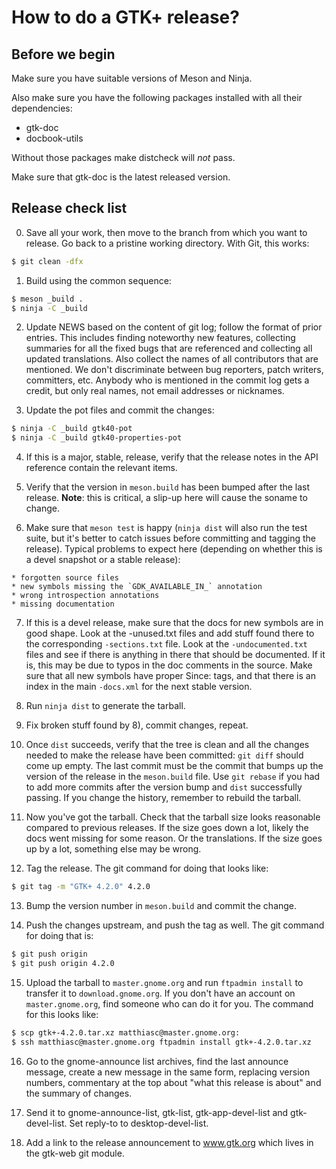 How to do a GTK+ release?
=========================

## Before we begin

Make sure you have suitable versions of Meson and Ninja.

Also make sure you have the following packages installed with all their
dependencies:

  * gtk-doc
  * docbook-utils

Without those packages make distcheck will *not* pass.

Make sure that gtk-doc is the latest released version.

## Release check list

  0. Save all your work, then move to the branch from which you want
     to release. Go back to a pristine working directory. With Git,
     this works:

```sh
$ git clean -dfx
```

  1. Build using the common sequence:

```sh
$ meson _build .
$ ninja -C _build
```

  2. Update NEWS based on the content of git log; follow the format of prior
     entries. This includes finding noteworthy new features, collecting
     summaries for all the fixed bugs that are referenced and collecting all
     updated translations. Also collect the names of all contributors that
     are mentioned. We don't discriminate between bug reporters, patch
     writers, committers, etc. Anybody who is mentioned in the commit log
     gets a credit, but only real names, not email addresses or nicknames.

  3. Update the pot files and commit the changes:

```sh
$ ninja -C _build gtk40-pot
$ ninja -C _build gtk40-properties-pot
```

  4. If this is a major, stable, release, verify that the release notes
     in the API reference contain the relevant items.

  5. Verify that the version in `meson.build` has been bumped after the last
     release. **Note**: this is critical, a slip-up here will cause the soname
     to change.

  6. Make sure that `meson test` is happy (`ninja dist` will also run the test
     suite, but it's better to catch issues before committing and tagging
     the release). Typical problems to expect here (depending on whether this
     is a devel  snapshot or a stable release):

    * forgotten source files
    * new symbols missing the `GDK_AVAILABLE_IN_` annotation
    * wrong introspection annotations
    * missing documentation

  7. If this is a devel release, make sure that the docs for new symbols are
     in good shape. Look at the -unused.txt files and add stuff found there
     to the corresponding `-sections.txt` file. Look at the `-undocumented.txt`
     files and see if there is anything in there that should be documented.
     If it is, this may be due to typos in the doc comments in the source.
     Make sure that all new symbols have proper Since: tags, and that there
     is an index in the main `-docs.xml` for the next stable version.

  8. Run `ninja dist` to generate the tarball.

  9. Fix broken stuff found by 8), commit changes, repeat.

  10. Once `dist` succeeds, verify that the tree is clean and all the changes
     needed to make the release have been committed: `git diff` should come
     up empty. The last commit must be the commit that bumps up the version
     of the release in the `meson.build` file. Use `git rebase` if you had to
     add more commits after the version bump and `dist` successfully passing.
     If you change the history, remember to rebuild the tarball.

  11. Now you've got the tarball. Check that the tarball size looks reasonable
    compared to previous releases. If the size goes down a lot, likely the
    docs went missing for some reason. Or the translations. If the size goes
    up by a lot, something else may be wrong.

  12. Tag the release. The git command for doing that looks like:

```sh
$ git tag -m "GTK+ 4.2.0" 4.2.0
```

  13. Bump the version number in `meson.build` and commit the change.

  14. Push the changes upstream, and push the tag as well. The git command for
    doing that is:

```sh
$ git push origin
$ git push origin 4.2.0
```

  15. Upload the tarball to `master.gnome.org` and run `ftpadmin install` to
    transfer it to `download.gnome.org`. If you don't have an account on
    `master.gnome.org`, find someone who can do it for you. The command for
    this looks like:

```sh
$ scp gtk+-4.2.0.tar.xz matthiasc@master.gnome.org:
$ ssh matthiasc@master.gnome.org ftpadmin install gtk+-4.2.0.tar.xz
```

  16. Go to the gnome-announce list archives, find the last announce message,
    create a new message in the same form, replacing version numbers,
    commentary at the top about "what this release is about" and the
    summary of changes.

  17. Send it to gnome-announce-list, gtk-list, gtk-app-devel-list and
    gtk-devel-list. Set reply-to to desktop-devel-list.

  18. Add a link to the release announcement to www.gtk.org which lives
    in the gtk-web git module.
